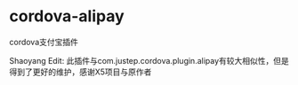 # cordova-alipay
cordova支付宝插件

Shaoyang Edit:
此插件与com.justep.cordova.plugin.alipay有较大相似性，但是得到了更好的维护，感谢X5项目与原作者
